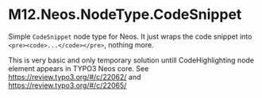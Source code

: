 M12.Neos.NodeType.CodeSnippet
=============================

Simple `CodeSnippet` node type for Neos. It just wraps the code snippet into `<pre><code>...</code></pre>`, nothing more.

This is very basic and only temporary solution untill CodeHighlighting node element appears in TYPO3 Neos core. See
https://review.typo3.org/#/c/22062/ and https://review.typo3.org/#/c/22065/
